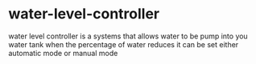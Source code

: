 # water-level-controller
water level controller is a systems that allows water to be pump into you water tank when the percentage of water reduces it can be set either automatic mode or manual mode 
